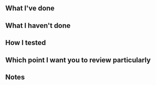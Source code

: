## What I've done


## What I haven't done


## How I tested


## Which point I want you to review particularly


## Notes
